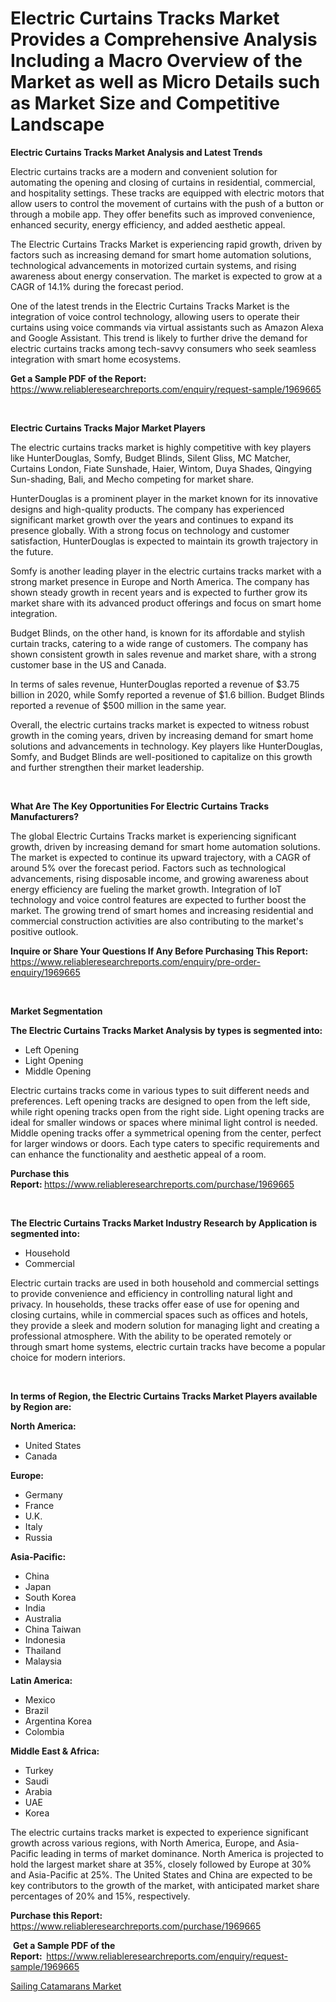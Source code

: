 <p><h1>Electric Curtains Tracks Market Provides a Comprehensive Analysis Including a Macro Overview of the Market as well as Micro Details such as Market Size and Competitive Landscape</h1></p><p><strong>Electric Curtains Tracks Market Analysis and Latest Trends</strong></p>
<p><p>Electric curtains tracks are a modern and convenient solution for automating the opening and closing of curtains in residential, commercial, and hospitality settings. These tracks are equipped with electric motors that allow users to control the movement of curtains with the push of a button or through a mobile app. They offer benefits such as improved convenience, enhanced security, energy efficiency, and added aesthetic appeal.</p><p>The Electric Curtains Tracks Market is experiencing rapid growth, driven by factors such as increasing demand for smart home automation solutions, technological advancements in motorized curtain systems, and rising awareness about energy conservation. The market is expected to grow at a CAGR of 14.1% during the forecast period.</p><p>One of the latest trends in the Electric Curtains Tracks Market is the integration of voice control technology, allowing users to operate their curtains using voice commands via virtual assistants such as Amazon Alexa and Google Assistant. This trend is likely to further drive the demand for electric curtains tracks among tech-savvy consumers who seek seamless integration with smart home ecosystems.</p></p>
<p><strong>Get a Sample PDF of the Report:&nbsp;</strong> <a href="https://www.reliableresearchreports.com/enquiry/request-sample/1969665">https://www.reliableresearchreports.com/enquiry/request-sample/1969665</a></p>
<p>&nbsp;</p>
<p><strong>Electric Curtains Tracks Major Market Players</strong></p>
<p><p>The electric curtains tracks market is highly competitive with key players like HunterDouglas, Somfy, Budget Blinds, Silent Gliss, MC Matcher, Curtains London, Fiate Sunshade, Haier, Wintom, Duya Shades, Qingying Sun-shading, Bali, and Mecho competing for market share.</p><p>HunterDouglas is a prominent player in the market known for its innovative designs and high-quality products. The company has experienced significant market growth over the years and continues to expand its presence globally. With a strong focus on technology and customer satisfaction, HunterDouglas is expected to maintain its growth trajectory in the future.</p><p>Somfy is another leading player in the electric curtains tracks market with a strong market presence in Europe and North America. The company has shown steady growth in recent years and is expected to further grow its market share with its advanced product offerings and focus on smart home integration.</p><p>Budget Blinds, on the other hand, is known for its affordable and stylish curtain tracks, catering to a wide range of customers. The company has shown consistent growth in sales revenue and market share, with a strong customer base in the US and Canada.</p><p>In terms of sales revenue, HunterDouglas reported a revenue of $3.75 billion in 2020, while Somfy reported a revenue of $1.6 billion. Budget Blinds reported a revenue of $500 million in the same year.</p><p>Overall, the electric curtains tracks market is expected to witness robust growth in the coming years, driven by increasing demand for smart home solutions and advancements in technology. Key players like HunterDouglas, Somfy, and Budget Blinds are well-positioned to capitalize on this growth and further strengthen their market leadership.</p></p>
<p>&nbsp;</p>
<p><strong>What Are The Key Opportunities For Electric Curtains Tracks Manufacturers?</strong></p>
<p><p>The global Electric Curtains Tracks market is experiencing significant growth, driven by increasing demand for smart home automation solutions. The market is expected to continue its upward trajectory, with a CAGR of around 5% over the forecast period. Factors such as technological advancements, rising disposable income, and growing awareness about energy efficiency are fueling the market growth. Integration of IoT technology and voice control features are expected to further boost the market. The growing trend of smart homes and increasing residential and commercial construction activities are also contributing to the market's positive outlook.</p></p>
<p><strong>Inquire or Share Your Questions If Any Before Purchasing This Report:</strong> <a href="https://www.reliableresearchreports.com/enquiry/pre-order-enquiry/1969665">https://www.reliableresearchreports.com/enquiry/pre-order-enquiry/1969665</a></p>
<p>&nbsp;</p>
<p><strong>Market Segmentation</strong></p>
<p><strong>The Electric Curtains Tracks Market Analysis by types is segmented into:</strong></p>
<p><ul><li>Left Opening</li><li>Light Opening</li><li>Middle Opening</li></ul></p>
<p><p>Electric curtains tracks come in various types to suit different needs and preferences. Left opening tracks are designed to open from the left side, while right opening tracks open from the right side. Light opening tracks are ideal for smaller windows or spaces where minimal light control is needed. Middle opening tracks offer a symmetrical opening from the center, perfect for larger windows or doors. Each type caters to specific requirements and can enhance the functionality and aesthetic appeal of a room.</p></p>
<p><strong>Purchase this Report:&nbsp;</strong><a href="https://www.reliableresearchreports.com/purchase/1969665">https://www.reliableresearchreports.com/purchase/1969665</a></p>
<p>&nbsp;</p>
<p><strong>The Electric Curtains Tracks Market Industry Research by Application is segmented into:</strong></p>
<p><ul><li>Household</li><li>Commercial</li></ul></p>
<p><p>Electric curtain tracks are used in both household and commercial settings to provide convenience and efficiency in controlling natural light and privacy. In households, these tracks offer ease of use for opening and closing curtains, while in commercial spaces such as offices and hotels, they provide a sleek and modern solution for managing light and creating a professional atmosphere. With the ability to be operated remotely or through smart home systems, electric curtain tracks have become a popular choice for modern interiors.</p></p>
<p>&nbsp;</p>
<p><strong>In terms of Region, the Electric Curtains Tracks Market Players available by Region are:</strong></p>
<p>
    <p> <strong> North America: </strong>
        <ul>
            <li>United States</li>
            <li>Canada</li>
        </ul>
        </p> 
    <p> <strong> Europe: </strong>
        <ul>
            <li>Germany</li>
            <li>France</li>
            <li>U.K.</li>
            <li>Italy</li>
            <li>Russia</li>
        </ul>
        </p> 
    <p> <strong> Asia-Pacific: </strong>
        <ul>
            <li>China</li>
            <li>Japan</li>
            <li>South Korea</li>
            <li>India</li>
            <li>Australia</li>
            <li>China Taiwan</li>
            <li>Indonesia</li>
            <li>Thailand</li>
            <li>Malaysia</li>
        </ul>
        </p> 
    <p> <strong> Latin America: </strong>
        <ul>
            <li>Mexico</li>
            <li>Brazil</li>
            <li>Argentina Korea</li>
            <li>Colombia</li>
        </ul>
        </p> 
    <p> <strong> Middle East & Africa: </strong>
        <ul>
            <li>Turkey</li>
            <li>Saudi</li>
            <li>Arabia</li>
            <li>UAE</li>
            <li>Korea</li>
        </ul>
    </p>
    </p>
<p><p>The electric curtains tracks market is expected to experience significant growth across various regions, with North America, Europe, and Asia-Pacific leading in terms of market dominance. North America is projected to hold the largest market share at 35%, closely followed by Europe at 30% and Asia-Pacific at 25%. The United States and China are expected to be key contributors to the growth of the market, with anticipated market share percentages of 20% and 15%, respectively.</p></p>
<p><strong>Purchase this Report: </strong><a href="https://www.reliableresearchreports.com/purchase/1969665">https://www.reliableresearchreports.com/purchase/1969665</a></p>
<p>&nbsp;<strong>Get a Sample PDF of the Report:&nbsp;&nbsp;</strong><a href="https://www.reliableresearchreports.com/enquiry/request-sample/1969665">https://www.reliableresearchreports.com/enquiry/request-sample/1969665</a></p>
<p><strong></strong></p>
<p><p><a href="https://military-diascia-e68.notion.site/Decoding-the-Sailing-Catamarans-Market-A-Deep-Dive-into-the-Latest-Market-Trends-Market-Segmentati-d38463f8ad1a4cf9a6a0c3a69ce4b0bd">Sailing Catamarans Market</a></p></p>